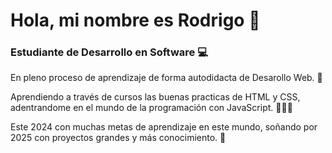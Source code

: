 # Hola, mi nombre es Rodrigo 👋
### Estudiante de Desarrollo en Software 💻

En pleno proceso de aprendizaje de forma autodidacta de Desarollo Web. 🎨

Aprendiendo a través de cursos las buenas practicas de HTML y CSS, adentrandome en el mundo de la programación con JavaScript. 👨🏼‍💻

Este 2024 con muchas metas de aprendizaje en este mundo, soñando por 2025 con proyectos grandes y más conocimiento. 🧠

<!--
**rodrichc/rodrichc** is a ✨ _special_ ✨ repository because its `README.md` (this file) appears on your GitHub profile.

Here are some ideas to get you started:

- 🔭 I’m currently working on ...
- 🌱 I’m currently learning ...
- 👯 I’m looking to collaborate on ...
- 🤔 I’m looking for help with ...
- 💬 Ask me about ...
- 📫 How to reach me: ...
- 😄 Pronouns: ...
- ⚡ Fun fact: ...
-->
